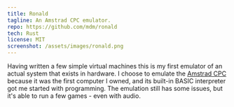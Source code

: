 ```yaml
---
title: Ronald
tagline: An Amstrad CPC emulator.
repo: https://github.com/mdm/ronald
tech: Rust
license: MIT
screenshot: /assets/images/ronald.png
---
```

Having written a few simple virtual machines this is my first emulator of an actual system that
exists in hardware. I choose to emulate the [Amstrad CPC][1] because it was the first computer I
owned, and its built-in BASIC interpreter got me started with programming. The emulation still
has some issues, but it's able to run a few games - even with audio.

[1]: https://en.wikipedia.org/wiki/Amstrad_CPC

